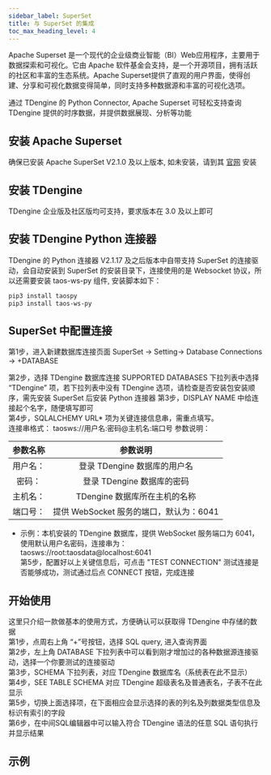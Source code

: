 ```yaml
---
sidebar_label: SuperSet
title: 与 SuperSet 的集成
toc_max_heading_level: 4
---
```

‌Apache Superset‌ 是一个现代的企业级商业智能（BI）Web应用程序，主要用于数据探索和可视化。它由 Apache 软件基金会支持，是一个开源项目，拥有活跃的社区和丰富的生态系统。Apache Superset提供了直观的用户界面，使得创建、分享和可视化数据变得简单，同时支持多种数据源和丰富的可视化选项‌。

通过 TDengine 的 Python Connector, ‌Apache Superset‌ 可轻松支持查询 TDengine 提供的时序数据，并提供数据展现、分析等功能

## 安装 Apache Superset
确保已安装 Apache SuperSet V2.1.0 及以上版本, 如未安装，请到其 [官网](https://superset.apache.org/) 安装

## 安装 TDengine
TDengine 企业版及社区版均可支持，要求版本在 3.0 及以上即可

## 安装 TDengine Python 连接器
TDengine 的 Python 连接器 V2.1.17 及之后版本中自带支持 SuperSet 的连接驱动，会自动安装到 SuperSet 的安装目录下，连接使用的是 Websocket 协议，所以还需要安装 taos-ws-py 组件, 安装脚本如下：   
```bash
pip3 install taospy
pip3 install taos-ws-py
```

## SuperSet 中配置连接
第1步，进入新建数据库连接页面 
     SuperSet -> Setting-> Database Connections -> +DATABASE   

第2步，选择 TDengine 数据库连接
   SUPPORTED DATABASES 下拉列表中选择 “TDengine” 项，若下拉列表中没有 TDengine 选项，请检查是否安装包安装顺序，需先安装 SuperSet 后安装 Python 连接器
第3步，DISPLAY NAME 中给连接起个名字，随便填写即可   
第4步，SQLALCHEMY URL* 项为关键连接信息串，需重点填写。   
       连接串格式： taosws://用户名:密码@主机名:端口号
       参数说明：   

| 参数名称 | 参数说明 |
|:-------:|:---------:|
| 用户名： | 登录 TDengine 数据库的用户名  
| 密码：   | 登录 TDengine 数据库的密码  
| 主机名： | TDengine 数据库所在主机的名称  
| 端口号： | 提供 WebSocket 服务的端口，默认为：6041  
         

- 示例：本机安装的 TDengine 数据库，提供 WebSocket 服务端口为 6041，使用默认用户名密码，连接串为：    
       taosws://root:taosdata@localhost:6041  
第5步，配置好以上关键信息后，可点击 "TEST CONNECTION" 测试连接是否能够成功，测试通过后点 CONNECT 按钮，完成连接
       

## 开始使用
这里只介绍一款做基本的使用方式，方便确认可以获取得 TDengine 中存储的数据  
第1步，点周右上角 “+”号按钮，选择 SQL query, 进入查询界面  
第2步，左上角 DATABASE 下拉列表中可以看到刚才增加过的各种数据源连接驱动，选择一个你要测试的连接驱动  
第3步，SCHEMA 下拉列表，对应 TDengine 数据库名（系统表在此不显示）  
第4步，SEE TABLE SCHEMA 对应 TDengine 超级表名及普通表名，子表不在此显示  
第5步，切换上面选择项，在下面相应会显示选择的表的列名及列数据类型信息及标识有索引的字段  
第6步，在中间SQL编辑器中可以输入符合 TDengine 语法的任意 SQL 语句执行并显示结果  

## 示例